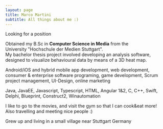 ```yaml
---
layout: page
title: Marco Martini
subtitle: All things about me :)
---
```

<span class="fa fa-briefcase about-icon"></span>
Looking for a position

<span class="fa fa-graduation-cap about-icon"></span>
Obtained my B.Sc in <strong>Computer Science in Media</strong> from the  
University "Hochschule der Medien Stuttgart".  
My bachelor thesis project involved developing an analysis software, designed to visualize behavioural data by means of a 3D heat map.

<span class="fa fa-file-text-o about-icon"></span>
Android/iOS and hybrid mobile app development, web development, consumer & enterprise software programing, game development, Scrum project management, UI-Design, online marketing

<span class="fa fa-code about-icon"></span>
Java, JavaEE, Javascript, Typescript, HTML, Angular 1&2, C, C++, Swift, Delphi, Blueprint, Construct2, Winautomation  

<span class="fa fa-heart about-icon"></span>
I like to go to the movies, and visit the gym so that I can cook&eat more! Also travelling and meeting nice people :)

<span class="fa fa-globe about-icon"></span>
Grew up and living in a small village near Stuttgart Germany
